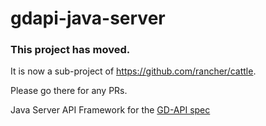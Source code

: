 gdapi-java-server
=================

### This project has moved. 
It is now a sub-project of https://github.com/rancher/cattle.

Please go there for any PRs. 


Java Server API Framework for the [GD-API spec](https://github.com/godaddy/gdapi)

